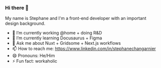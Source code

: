 ### Hi there 👋

My name is Stephane and I'm a front-end developer with an important design background.

- 🔭 I’m currently working @home + doing R&D
- 🌱 I’m currently learning Docusaurus + Figma
- 💬 Ask me about Nuxt + Gridsome + Next.js workflows
- 📫 How to reach me: https://www.linkedin.com/in/stephanechangarnier
- 😄 Pronouns: He/Him
- ⚡ Fun fact: workaholic

